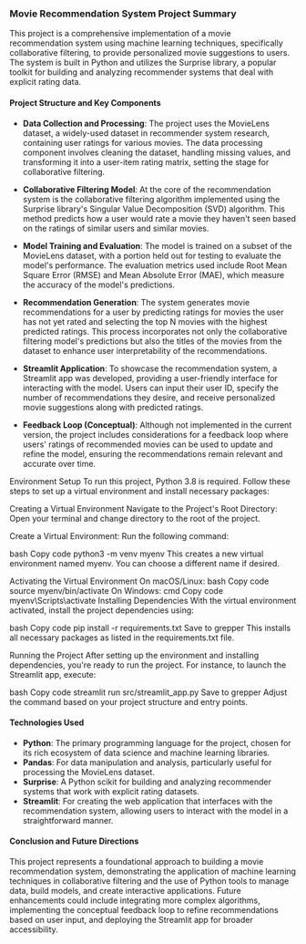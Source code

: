 ### Movie Recommendation System Project Summary

This project is a comprehensive implementation of a movie recommendation system using machine learning techniques, specifically collaborative filtering, to provide personalized movie suggestions to users. The system is built in Python and utilizes the Surprise library, a popular toolkit for building and analyzing recommender systems that deal with explicit rating data.

#### Project Structure and Key Components

- **Data Collection and Processing**: The project uses the MovieLens dataset, a widely-used dataset in recommender system research, containing user ratings for various movies. The data processing component involves cleaning the dataset, handling missing values, and transforming it into a user-item rating matrix, setting the stage for collaborative filtering.

- **Collaborative Filtering Model**: At the core of the recommendation system is the collaborative filtering algorithm implemented using the Surprise library's Singular Value Decomposition (SVD) algorithm. This method predicts how a user would rate a movie they haven't seen based on the ratings of similar users and similar movies.

- **Model Training and Evaluation**: The model is trained on a subset of the MovieLens dataset, with a portion held out for testing to evaluate the model's performance. The evaluation metrics used include Root Mean Square Error (RMSE) and Mean Absolute Error (MAE), which measure the accuracy of the model's predictions.

- **Recommendation Generation**: The system generates movie recommendations for a user by predicting ratings for movies the user has not yet rated and selecting the top N movies with the highest predicted ratings. This process incorporates not only the collaborative filtering model's predictions but also the titles of the movies from the dataset to enhance user interpretability of the recommendations.

- **Streamlit Application**: To showcase the recommendation system, a Streamlit app was developed, providing a user-friendly interface for interacting with the model. Users can input their user ID, specify the number of recommendations they desire, and receive personalized movie suggestions along with predicted ratings.

- **Feedback Loop (Conceptual)**: Although not implemented in the current version, the project includes considerations for a feedback loop where users' ratings of recommended movies can be used to update and refine the model, ensuring the recommendations remain relevant and accurate over time.

Environment Setup
To run this project, Python 3.8 is required. Follow these steps to set up a virtual environment and install necessary packages:

Creating a Virtual Environment
Navigate to the Project's Root Directory: Open your terminal and change directory to the root of the project.

Create a Virtual Environment: Run the following command:

bash
Copy code
python3 -m venv myenv
This creates a new virtual environment named myenv. You can choose a different name if desired.

Activating the Virtual Environment
On macOS/Linux:
bash
Copy code
source myenv/bin/activate
On Windows:
cmd
Copy code
myenv\Scripts\activate
Installing Dependencies
With the virtual environment activated, install the project dependencies using:

bash
Copy code
pip install -r requirements.txt
Save to grepper
This installs all necessary packages as listed in the requirements.txt file.

Running the Project
After setting up the environment and installing dependencies, you're ready to run the project. For instance, to launch the Streamlit app, execute:

bash
Copy code
streamlit run src/streamlit_app.py
Save to grepper
Adjust the command based on your project structure and entry points.

#### Technologies Used

- **Python**: The primary programming language for the project, chosen for its rich ecosystem of data science and machine learning libraries.
- **Pandas**: For data manipulation and analysis, particularly useful for processing the MovieLens dataset.
- **Surprise**: A Python scikit for building and analyzing recommender systems that work with explicit rating datasets.
- **Streamlit**: For creating the web application that interfaces with the recommendation system, allowing users to interact with the model in a straightforward manner.

#### Conclusion and Future Directions

This project represents a foundational approach to building a movie recommendation system, demonstrating the application of machine learning techniques in collaborative filtering and the use of Python tools to manage data, build models, and create interactive applications. Future enhancements could include integrating more complex algorithms, implementing the conceptual feedback loop to refine recommendations based on user input, and deploying the Streamlit app for broader accessibility.
